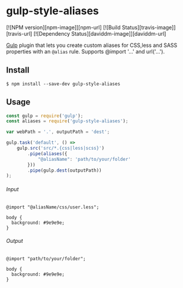 # gulp-style-aliases

[![NPM version][npm-image]][npm-url] [![Build Status][travis-image]][travis-url] [![Dependency Status][daviddm-image]][daviddm-url]

[Gulp](http://gulpjs.com/) plugin that lets you create custom aliases for CSS,less and SASS properties with an `@alias` rule.
Supports @import '...' and url('...').

## Install

```
$ npm install --save-dev gulp-style-aliases
```

## Usage

```js
const gulp = require('gulp');
const aliases = require('gulp-style-aliases');

var webPath = '.', outputPath = 'dest';

gulp.task('default', () =>
	gulp.src('src/*.{css|less|scss}')
		.pipe(aliases({
		    "@aliasName": 'path/to/your/folder'
		}))
		.pipe(gulp.dest(outputPath))
);
```

###### Input
```less
@import "@aliasName/css/user.less";

body {
  background: #9e9e9e;
}
```

###### Output
```less
@import "path/to/your/folder";

body {
  background: #9e9e9e;
}
```

